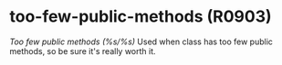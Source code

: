 # too-few-public-methods (R0903)
*Too few public methods (%s/%s)* Used when class has too few public
methods, so be sure it\'s really worth it.
